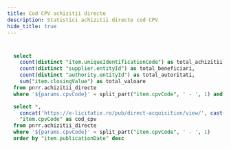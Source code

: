 ```yaml
---
title: Cod CPV achizitii directe
description: Statistici achizitii directe cod CPV
hide_title: true
---
```


# <Value data={achizitii_directe_cpv} row=0 column="cod_cpv" />

<BigValue 
  data={achizitie_stats} 
  value=total_achizitii
  title="Achizitii"
/>

<BigValue 
  data={achizitie_stats} 
  value=total_autoritati
  title="Autoritati"
/>

<BigValue 
  data={achizitie_stats} 
  value=total_beneficiari
  title="Beneficiari"
/>

<BigValue 
  data={achizitie_stats} 
  value=total_valoare
  title="Valoare"
  fmt="num2m"
  color=green
/>

```sql achizitie_stats
  select 
    count(distinct "item.uniqueIdentificationCode") as total_achizitii,
    count(distinct "supplier.entityId") as total_beneficiari,
    count(distinct "authority.entityId") as total_autoritati,
    sum("item.closingValue") as total_valoare
  from pnrr.achizitii_directe
  where '${params.cpvCode}' = split_part("item.cpvCode", ' - ', 1) and "item.sysDirectAcquisitionState.text" = 'Oferta acceptata'
```

```sql achizitii_directe_cpv
  select *,
    concat('https://e-licitatie.ro/pub/direct-acquisition/view/', cast("item.directAcquisitionId" as integer)) as link,
    "item.cpvCode" as cod_cpv
  from pnrr.achizitii_directe 
  where '${params.cpvCode}' = split_part("item.cpvCode", ' - ', 1)
  order by "item.publicationDate" desc
```

<DataTable data={achizitii_directe_cpv} rowShading=true search=true rows=50 wrapTitles=true>
  <Column id="link" openInNewTab=true title="Cod achizitie" contentType=link linkLabel="item.uniqueIdentificationCode" />
  <Column id="item.closingValue" title="Valoare" fmt="num2k" contentType=colorscale />
  <Column id="item.sysDirectAcquisitionState.text" title="Stare achizitie" />
  <Column id="item.publicationDate" title="Data publicare" fmt="dd-mm-yyyy" />
  <Column id="item.directAcquisitionName" title="Nume achizitie" />
  <Column id="supplier.fiscalNumber" title="Cod fiscal beneficiar" />
  <Column id="supplier.entityName" title="Beneficiar" />
  <Column id="supplier.city" title="Oras beneficiar" />
  <Column id="supplier.county" title="Judet beneficiar" />
  <Column id="authority.fiscalNumber" title="Cod fiscal autoritate" />
  <Column id="authority.entityName" title="Autoritate contractanta" />
  <Column id="authority.city" title="Oras autoritate" />
  <Column id="authority.county" title="Judet autoritate" />
</DataTable>
